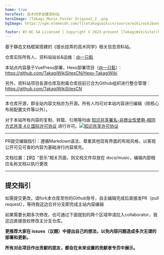 ```yaml
---
home: true
heroText: 高木同学自建资料站
heroImage: /Takagi_Movie_Poster_Original_2_.png
bgImage: https://npm.elemecdn.com/filetakagiwikicn/source/wiki/wikibanner.webp

footer: BY-NC-SA Licensed | Copyright © 2023-present [TakagiWikiSite](https://github.com/TakagiWikiSitesCN/VuePress-TakagiWiki/edit/main/README.md)
---
```


基于静态文档框架搭建的《擅长捉弄的高木同学》相关信息资料站。  

仓库实际所有人、资料站站长&运维：[@一只鬆](https://www.takagi.icu/)

本站点内容基于VuePress部署，Hexo部署项目（[@一只鬆](https://github.com/yzsong06)）：https://github.com/TakagiWikiSitesCN/Hexo-TakagiWiki

另外，资料站项目各源仓库及附属仓库目前已合为Github组织进行整合管理：https://github.com/TakagiWikiSitesCN

------

本仓库开源，即全站内容文档亦为开源。所有人均可对本站内容进行编辑（除核心布局配置文件等以外）。

对于本站所有内容的复制、转载、引用等均由 [知识共享署名-非商业性使用-相同方式共享 4.0 国际许可协议](http://creativecommons.org/licenses/by-nc-sa/4.0/) 进行许可。[![知识共享许可协议](https://camo.githubusercontent.com/f05d4039b67688cfdf339d2a445ad686a60551f9891734c418f7096184de5fac/68747470733a2f2f692e6372656174697665636f6d6d6f6e732e6f72672f6c2f62792d6e632d73612f342e302f38387833312e706e67)](http://creativecommons.org/licenses/by-nc-sa/4.0/)

------

PR提交编辑指引：遵循Markdown语法、尊重其他现有界面的布局风格，以客观公开可见可查的内容为基础进行内容填充。

文档位置：【例】“音乐”相关页面，则文档文件存放在 docs/music，编辑内部相应名称文档以执行更改

------
## 提交指引

如需提交更改，请fork本仓库至你的Github账号，自主编辑完成后直接发PR（pull request），等待我这边合并分支即完成主站内容编辑

如果需要长期多次修改，也可通过下面提到的两个区域申请拉入collaborator，我这边直接放权修改主分支仓库。

**更推荐大家在 issues（议题）中提出自己的想法，以免内容问题造成多次无谓的部署和更新。**

**所有对此项目作出贡献的朋友，都会在未来设置的贡献者专页中展示。**
